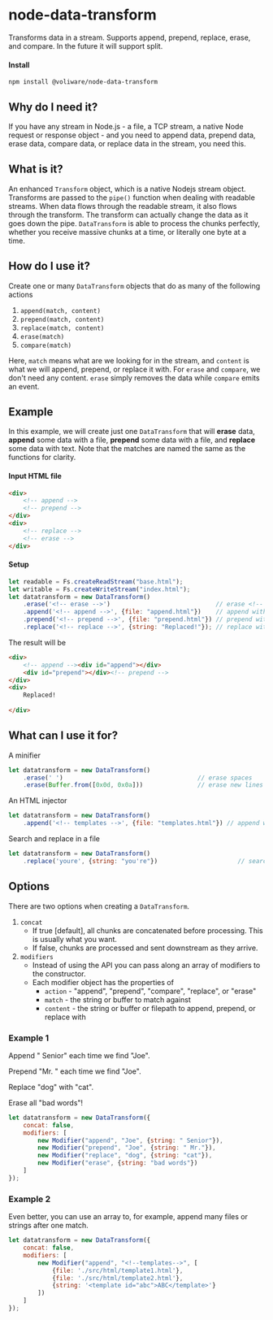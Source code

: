 # node-data-transform
Transforms data in a stream. Supports append, prepend, replace, erase, and compare. In the future it will support split.

#### Install

`npm install @voliware/node-data-transform`

## Why do I need it?
If you have any stream in Node.js - a file, a TCP stream, a native Node request or response object - and you need to append data, prepend data, erase data, compare data, or replace data in the stream, you need this.

## What is it?
An enhanced `Transform` object, which is a native Nodejs stream object. Transforms are passed to the `pipe()` function when dealing with readable streams. When data flows through the readable stream, it also flows through the transform. The transform can actually change the data as it goes down the pipe. `DataTransform` is able to process the chunks perfectly, whether you receive massive chunks at a time, or literally one byte at a time. 

## How do I use it?
Create one or many `DataTransform` objects that do as many of the following actions
1. `append(match, content)`
2. `prepend(match, content)`
3. `replace(match, content)`
4. `erase(match)`
5. `compare(match)`

Here, `match` means what are we looking for in the stream, and `content` is what we will append, prepend, or replace it with. For `erase` and `compare`, we don't need any content. `erase` simply removes the data while `compare` emits an event.

## Example
In this example, we will create just one `DataTransform` that will **erase** data, **append** some data with a file, **prepend** some data with a file, and **replace** some data with text. Note that the matches are named the same as the functions for clarity.

#### Input HTML file
```html
<div>
    <!-- append -->
    <!-- prepend -->
</div>
<div>
    <!-- replace -->
    <!-- erase -->
</div>
```

#### Setup
```js
let readable = Fs.createReadStream("base.html");
let writable = Fs.createWriteStream("index.html");
let datatransform = new DataTransform()
    .erase('<!-- erase -->')                             // erase <!-- erase --> 
    .append('<!-- append -->', {file: "append.html"})    // append with contents of a file
    .prepend('<!-- prepend -->', {file: "prepend.html"}) // prepend with contents of a file
    .replace('<!-- replace -->', {string: "Replaced!"}); // replace with text
```

The result will be
```html
<div>
    <!-- append --><div id="append"></div>
    <div id="prepend"></div><!-- prepend -->
</div>
<div>
    Replaced!
    
</div>
```

## What can I use it for?
A minifier
```js
let datatransform = new DataTransform()
    .erase(' ')                                     // erase spaces
    .erase(Buffer.from([0x0d, 0x0a]))               // erase new lines 
```

An HTML injector
```js
let datatransform = new DataTransform()
    .append('<!-- templates -->', {file: "templates.html"}) // append with contents of a file
```

Search and replace in a file
```js
let datatransform = new DataTransform()
    .replace('youre', {string: "you're"})                      // search and replace 
```

## Options
There are two options when creating a `DataTransform`.
1. `concat` 
    - If true [default], all chunks are concatenated before processing. This is usually what you want.
    - If false, chunks are processed and sent downstream as they arrive.
2. `modifiers` 
    - Instead of using the API you can pass along an array of modifiers to the constructor.
    - Each modifier object has the properties of 
        - `action` - "append", "prepend", "compare", "replace", or "erase"
        - `match` - the string or buffer to match against
        - `content` - the string or buffer or filepath to append, prepend, or replace with

### Example 1
Append " Senior" each time we find "Joe". 

Prepend "Mr. " each time we find "Joe".

Replace "dog" with "cat".

Erase all "bad words"!

```js
let datatransform = new DataTransform({
    concat: false,
    modifiers: [
        new Modifier("append", "Joe", {string: " Senior"}),
        new Modifier("prepend", "Joe", {string: " Mr."}),
        new Modifier("replace", "dog", {string: "cat"}),
        new Modifier("erase", {string: "bad words"})
    ]
});
```

### Example 2
Even better, you can use an array to, for example, append many files or strings after one match.

```js
let datatransform = new DataTransform({
    concat: false,
    modifiers: [
        new Modifier("append", "<!--templates-->", [
            {file: './src/html/template1.html'},
            {file: './src/html/template2.html'},
            {string: '<template id="abc">ABC</template>'}
        ])
    ]
});
```
